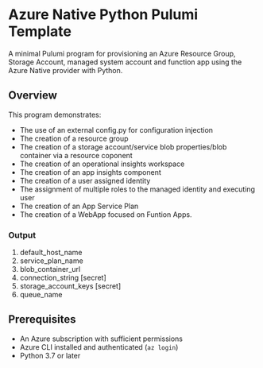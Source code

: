 # Azure Native Python Pulumi Template

A minimal Pulumi program for provisioning an Azure Resource Group, Storage Account, managed system account and function app using the Azure Native provider with Python.

## Overview

This program demonstrates:

- The use of an external config.py for configuration injection
- The creation of a resource group
- The creation of a storage account/service blob properties/blob container via a resource coponent
- The creation of an operational insights workspace
- The creation of an app insights component
- The creation of a user assigned identity
- The assignment of multiple roles to the managed identity and executing user
- The creation of an App Service Plan
- The creation of a WebApp focused on Funtion Apps.

### Output

1. default_host_name
1. service_plan_name
1. blob_container_url
1. connection_string [secret]
1. storage_account_keys [secret]
1. queue_name

## Prerequisites

- An Azure subscription with sufficient permissions
- Azure CLI installed and authenticated (`az login`)
- Python 3.7 or later
